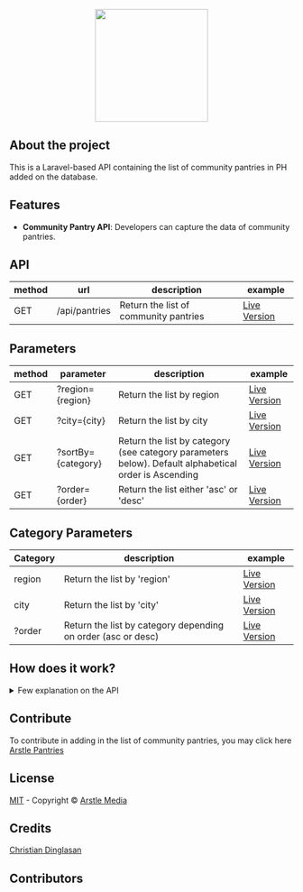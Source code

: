 <p align="center"><a href="https://arstlemedia.com" target="_blank"><img src="https://arstlemedia.com/wp-content/uploads/2021/04/arstle_logo_blue_2019.png" width="200"></a></p>

## About the project

This is a Laravel-based API containing the list of community pantries in PH added on the database.

## Features

- **Community Pantry API**: Developers can capture the data of community pantries.

## API

| method | url           | description | example |
| ------ | ------------- | ----------- | ------- |
| GET    | /api/pantries | Return the list of community pantries | [Live Version](https://arstle-pantries.herokuapp.com/api/pantries) |

## Parameters ##

| method | parameter     | description | example |
| ------ | ------------- | ----------- | ------- |
| GET    | ?region={region} | Return the list by region | [Live Version](https://arstle-pantries.herokuapp.com/api/pantries?region=National%20Capital%20Region) |
| GET    | ?city={city} | Return the list by city | [Live Version](https://arstle-pantries.herokuapp.com/api/pantries?city=Taguig) |
| GET    | ?sortBy={category} | Return the list by category (see category parameters below). Default alphabetical order is Ascending | [Live Version](https://arstle-pantries.herokuapp.com/api/pantries?sortBy=region) |
| GET    | ?order={order} | Return the list either 'asc' or 'desc' | [Live Version](https://arstle-pantries.herokuapp.com/api/pantries?order=desc) |

## Category Parameters

| Category | description | example |
| -------- | ----------- | ------- |
| region   | Return the list by 'region' | [Live Version](https://arstle-pantries.herokuapp.com/api/pantries?sortBy=region) |
| city   | Return the list by 'city' | [Live Version](https://arstle-pantries.herokuapp.com/api/pantries?sortBy=city) |
| ?order   | Return the list by category depending on order (asc or desc) | [Live Version](https://arstle-pantries.herokuapp.com/api/pantries?sortBy=city&order=desc) |

## How does it work?
<details>
    <summary>Few explanation on the API</summary><br/>
    - The API returns the result.
</details>

## Contribute
To contribute in adding in the list of community pantries, you may click here [Arstle Pantries](https://arstle-pantries.herokuapp.com/pantries)

## License
[MIT](https://opensource.org/licenses/MIT) - Copyright &copy; [Arstle Media](https://arstlemedia.com)

## Credits
[Christian Dinglasan](https://cmdinglasan.com)

## Contributors


